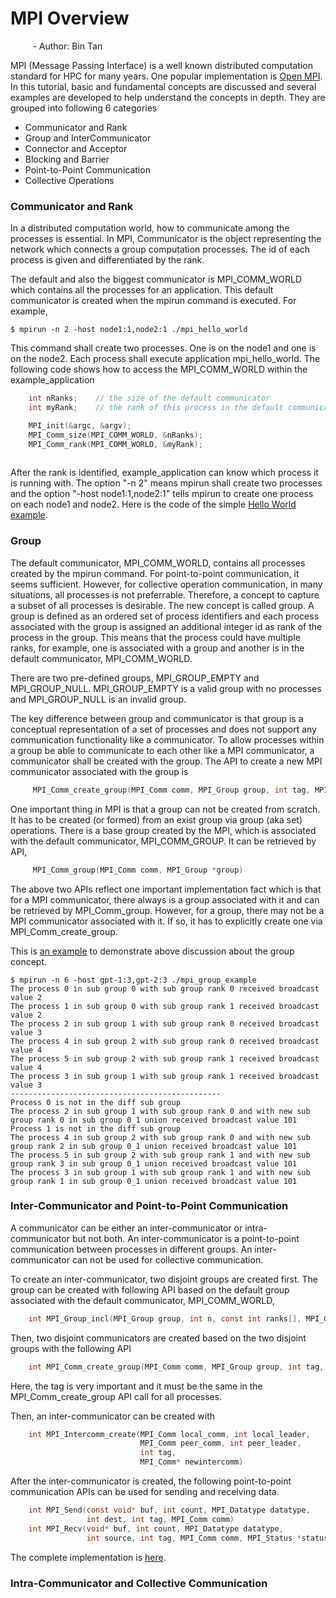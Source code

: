 # MPI Overview
&nbsp;&nbsp;&nbsp;&nbsp;&nbsp;&nbsp;&nbsp;&nbsp; - Author: Bin Tan

MPI (Message Passing Interface) is a well known distributed computation standard for HPC for 
many years. One popular implementation is [Open MPI](https://www.open-mpi.org). In this tutorial, 
basic and fundamental concepts are discussed and several examples are developed to help
understand the concepts in depth. They are grouped into following 6 categories

- Communicator and Rank
- Group and InterCommunicator
- Connector and Acceptor
- Blocking and Barrier
- Point-to-Point Communication
- Collective Operations

### Communicator and Rank
In a distributed computation world, how to communicate among the processes is essential. 
In MPI, Communicator is the object representing the network which connects a group 
computation processes. The id of each process is given and differentiated by the rank. 

The default and also the biggest communicator is MPI_COMM_WORLD which contains all the
processes for an application. This default communicator is created when the mpirun command
is executed. For example,

```
$ mpirun -n 2 -host node1:1,node2:1 ./mpi_hello_world
```
This command shall create two processes. One is on the node1 and one is on the node2. Each 
process shall execute application mpi_hello_world. The following code shows how to access the MPI_COMM_WORLD
within the example_application

```cpp
    int nRanks;    // the size of the default communicator
    int myRank;    // the rank of this process in the default communicator

    MPI_init(&argc, &argv);
    MPI_Comm_size(MPI_COMM_WORLD, &nRanks);
    MPI_Comm_rank(MPI_COMM_WORLD, &myRank);
    
```
After the rank is identified, example_application can know which process it is running with. The option
"-n 2" means mpirun shall create two processes and the option "-host node1:1,node2:1" tells mpirun to
create one process on each node1 and node2. Here is the code of the simple [Hello World example](./mpi_hello_world.cpp).

### Group
The default communicator, MPI_COMM_WORLD, contains all processes created by the mpirun command. For point-to-point communication,
it seems sufficient. However, for collective operation communication, in many situations, all processes  is not
preferrable. Therefore, a concept to capture a subset of all processes is desirable. The new concept is called group. 
A group is defined as an ordered set of process identifiers and each process associated with the group is assigned an additional
integer id as rank of the process in the group. This means that the process could have multiple ranks, for example, one is associated
with a group and another is in the default communicator, MPI_COMM_WORLD. 

There are two pre-defined groups, MPI_GROUP_EMPTY and MPI_GROUP_NULL. MPI_GROUP_EMPTY is a valid group with no processes 
and MPI_GROUP_NULL is an invalid group.

The key difference between group and communicator is that group is a conceptual representation of a set of processes and does not
support any communication functionality like a communicator. To allow processes within a group be able to communicate to each other
like a MPI communicator, a communicator shall be created with the group. The API to create a 
new MPI communicator associated with the group is

```c
     MPI_Comm_create_group(MPI_Comm comm, MPI_Group group, int tag, MPI_Comm* newconn)
```

One important thing in MPI is that a group can not be created from scratch. It has to be created (or formed) from an exist
group via group (aka set) operations. There is a base group created by the MPI, which is associated with the 
default communicator, MPI_COMM_GROUP. It can be retrieved by API,

```c
     MPI_Comm_group(MPI_Comm comm, MPI_Group *group)
```

The above two APIs reflect one important implementation fact which is that for a MPI communicator, there always is a group associated with it and
can be retrieved by MPI_Comm_group. However, for a group, there may not be a MPI communicator associated with it. If so, it has to
explicitly create one via MPI_Comm_create_group.

This is [an example](./mpi_group_example.cpp) to demonstrate above discussion about the group concept.

```
$ mpirun -n 6 -host gpt-1:3,gpt-2:3 ./mpi_group_example
The process 0 in sub group 0 with sub group rank 0 received broadcast value 2
The process 1 in sub group 0 with sub group rank 1 received broadcast value 2
The process 2 in sub group 1 with sub group rank 0 received broadcast value 3
The process 4 in sub group 2 with sub group rank 0 received broadcast value 4
The process 5 in sub group 2 with sub group rank 1 received broadcast value 4
The process 3 in sub group 1 with sub group rank 1 received broadcast value 3
-----------------------------------------------
Process 0 is not in the diff sub group
The process 2 in sub group 1 with sub group rank 0 and with new sub group rank 0 in sub group 0_1 union received broadcast value 101
Process 1 is not in the diff sub group
The process 4 in sub group 2 with sub group rank 0 and with new sub group rank 2 in sub group 0_1 union received broadcast value 101
The process 5 in sub group 2 with sub group rank 1 and with new sub group rank 3 in sub group 0_1 union received broadcast value 101
The process 3 in sub group 1 with sub group rank 1 and with new sub group rank 1 in sub group 0_1 union received broadcast value 101
```

### Inter-Communicator and Point-to-Point Communication

A communicator can be either an inter-communicator or intra-communicator but not both. An inter-communicator is a point-to-point
communication between processes in different groups. An inter-communicator can not be used for collective communication. 

To create an inter-communicator, two disjoint groups are created first. The group can be created with following API
based on the default group associated with the default communicator, MPI_COMM_WORLD,

```c
    int MPI_Group_incl(MPI_Group group, int n, const int ranks[], MPI_Group *newgroup)
```
Then, two disjoint communicators are created based on the two disjoint groups with the following API

```c
    int MPI_Comm_create_group(MPI_Comm comm, MPI_Group group, int tag, MPI_Comm *newcomm)
```

Here, the tag is very important and it must be the same in the MPI_Comm_create_group API call for all processes. 

Then, an inter-communicator can be created with 

```c
    int MPI_Intercomm_create(MPI_Comm local_comm, int local_leader,
                             MPI_Comm peer_comm, int peer_leader,
                             int tag,
                             MPI_Comm* newintercomm)
```

After the inter-communicator is created, the following point-to-point communication APIs can be used for sending and 
receiving data.

```c
    int MPI_Send(const void* buf, int count, MPI_Datatype datatype,
                 int dest, int tag, MPI_Comm comm)
    int MPI_Recv(void* buf, int count, MPI_Datatype datatype,
                 int source, int tag, MPI_Comm comm, MPI_Status *status)
```

The complete implementation is [here](./mpi_inter_comm.cpp).

### Intra-Communicator and Collective Communication
